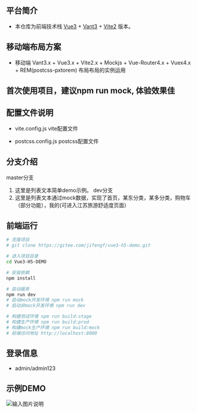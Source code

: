 ## 平台简介

* 本仓库为前端技术栈 [Vue3](https://v3.cn.vuejs.org) + [Vant3](https://vant-contrib.gitee.io/vant/v3/#/zh-CN) + [Vite2](https://cn.vitejs.dev) 版本。

## 移动端布局方案
* 移动端 Vant3.x + Vue3.x + Vite2.x + Mockjs + Vue-Router4.x + Vuex4.x + REM(postcss-pxtorem) 布局布局的实例运用

## 首次使用项目，建议npm run mock, 体验效果佳

## 配置文件说明
* vite.config.js
vite配置文件

* postcss.config.js
postcss配置文件

## 分支介绍

master分支
1. 这里是列表文本简单demo示例。
dev分支
2. 这里是列表文本通过mock数据，实现了首页，某东分类，某多分类，购物车（部分功能），我的(可进入江苏旅游舒适度页面）

## 前端运行

```bash
# 克隆项目
# git clone https://gitee.com/jifengf/vue3-h5-demo.git

# 进入项目目录
cd Vue3-H5-DEMO

# 安装依赖
npm install

# 启动服务
npm run dev
# 启动mock开发环境 npm run mock
# 启动非mock开发环境 npm run dev

# 构建测试环境 npm run build:stage
# 构建生产环境 npm run build:prod
# 构建mock生产环境 npm run build:mock
# 前端访问地址 http://localhost:8000
```
## 登录信息
- admin/admin123

## 示例DEMO

![输入图片说明](src/assets/aa71c12e1c110227e4f4d49d15dd2837.gif)
